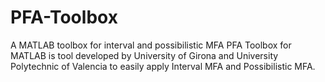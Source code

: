 # PFA-Toolbox
A MATLAB toolbox for interval and possibilistic MFA
PFA Toolbox  for MATLAB  is tool developed by University of Girona and University Polytechnic of Valencia
to easily apply Interval MFA and Possibilistic MFA.
